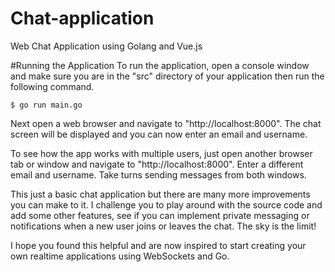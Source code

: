 # Chat-application
Web Chat Application using Golang and Vue.js

#Running the Application
To run the application, open a console window and make sure you are in the "src" directory of your application then run the following command.

```
$ go run main.go

```
Next open a web browser and navigate to "http://localhost:8000". The chat screen will be displayed and you can now enter an email and username.


To see how the app works with multiple users, just open another browser tab or window and navigate to "http://localhost:8000". Enter a different email and username. Take turns sending messages from both windows.


This just a basic chat application but there are many more improvements you can make to it. I challenge you to play around with the source code and add some other features, see if you can implement private messaging or notifications when a new user joins or leaves the chat. The sky is the limit!

I hope you found this helpful and are now inspired to start creating your own realtime applications using WebSockets and Go.
